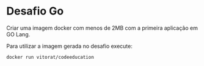 # Desafio Go

Criar uma imagem docker com menos de 2MB com a primeira aplicação em GO Lang. 

Para utilizar a imagem gerada no desafio execute:


```sh
docker run vitorat/codeeducation
```